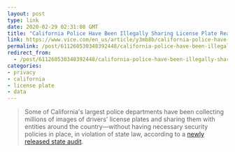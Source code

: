 ```yaml
---
layout: post
type: link
date: 2020-02-29 02:31:08 GMT
title: "California Police Have Been Illegally Sharing License Plate Reader Data"
link: https://www.vice.com/en_us/article/y3mb8b/california-police-have-been-illegally-sharing-license-plate-reader-data
permalink: /post/611260530348392448/california-police-have-been-illegally-sharing
redirect_from: 
  - /post/611260530348392448/california-police-have-been-illegally-sharing
categories:
- privacy
- california
- license plate
- data
---
```

<blockquote>Some of California's largest police departments have been collecting millions of images of drivers' license plates and sharing them with entities around the country—without having necessary security policies in place, in violation of state law, according to a <a href="https://www.auditor.ca.gov/reports/2019-118/summary.html">newly released state audit</a>.</blockquote>